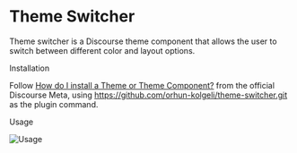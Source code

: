 # Theme Switcher

Theme switcher is a Discourse theme component that allows the user to switch between different color and layout options.

Installation

Follow [How do I install a Theme or Theme Component?](https://meta.discourse.org/t/how-do-i-install-a-theme-or-theme-component/63682) from the official Discourse Meta, using https://github.com/orhun-kolgeli/theme-switcher.git as the plugin command.

Usage

![Usage](https://github.com/orhun-kolgeli/theme-switcher/blob/main/usage.gif)
